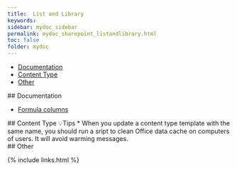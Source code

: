 ```yaml
---
title:  List and Library
keywords:
sidebar: mydoc_sidebar
permalink: mydoc_sharepoint_listandlibrary.html
toc: false
folder: mydoc
---
```


<ul id="profileTabs" class="nav nav-tabs">
    <li class="active"><a class="noCrossRef" href="#documentation" data-toggle="tab">Documentation</a></li>
    <li><a class="noCrossRef" href="#content-type" data-toggle="tab">Content Type</a></li>
    <li><a class="noCrossRef" href="#other" data-toggle="tab">Other</a></li>
</ul>
  <div class="tab-content">
<div role="tabpanel" class="tab-pane active" id="documentation" markdown="1">
## Documentation

* [Formula columns](https://support.microsoft.com/fr-fr/office/exemples-de-formules-courantes-dans-des-listes-d81f5f21-2b4e-45ce-b170-bf7ebf6988b3)
</div>

<div role="tabpanel" class="tab-pane" id="content-type" markdown="1">
## Content Type
💡Tips
* When you update a content type template with the same name, you should run a sript to clean Office data cache on computers of users. It will avoid warming messages.
</div>

<div role="tabpanel" class="tab-pane" id="other" markdown="1">
## Other
</div>
</div>

{% include links.html %}
